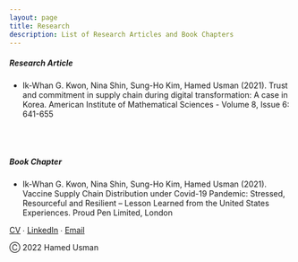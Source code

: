 ```yaml
---
layout: page
title: Research
description: List of Research Articles and Book Chapters
---
```

<h5>Research Article</h5>
<ul>
<li>Ik-Whan G. Kwon, Nina Shin, Sung-Ho Kim, Hamed Usman (2021). Trust and commitment in supply chain during digital transformation: A case in Korea. American Institute of Mathematical Sciences - Volume 8, Issue 6: 641-655</li>
</ul>
<br></br>
<h5>Book Chapter</h5>
<ul>
<li>Ik-Whan G. Kwon, Nina Shin, Sung-Ho Kim, Hamed Usman (2021). Vaccine Supply Chain Distribution under Covid-19 Pandemic: Stressed, Resourceful and Resilient – Lesson Learned from the United States Experiences. Proud Pen Limited, London</li>
</ul>

<!-- Note: this is how to write a comment in HTML. Everything in here won't show up on your webpage.-->

<!--
To increase the size of the title, use fewer # in front of the paper title.
To decrease the size of the title, use more #. 
To remove the italics, remove the * before and after the description
To remove the underline from the title, remove the <u> tags (<u> and </u>)
-->
  
<div class="footer">
  <a href="{{ BASE_PATH }}/assets/CV.pdf" rel="noopener noreferrer" target="_blank">CV</a> ∙ <a href="https://linkedin.com/in/hamedusman" rel="noopener noreferrer" target="_blank">LinkedIn</a> ∙ <a href="mailto:hamedusman@live.com">Email</a> <p>Ⓒ 2022 Hamed Usman<br></p>
</div>
